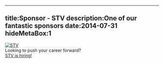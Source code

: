 ----
title:Sponsor - STV
description:One of our fantastic sponsors
date:2014-07-31
hideMetaBox:1
----

[![STV](/content/media/image/stv-logo-small.png)][1]  
Looking to push your career forward?  
[STV is hiring!][1]

[1]: http://www.stvplc.tv/careers-content/product-development